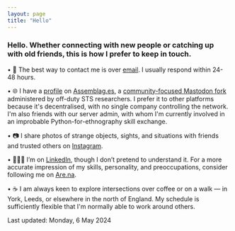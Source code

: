 ```yaml
---  
layout: page
title: "Hello"
---  
```


### Hello. Whether connecting with new people or catching up with old friends, this is how I prefer to keep in touch.

• 📧 The best way to contact me is over [email](mailto:jcalpickard@proton.me). I usually respond within 24-48 hours.

• 🌐 I have a [profile](https://assemblag.es/@jcalpickard) on [Assemblag.es](https://assemblag.es/), a [community-focused Mastodon fork](https://github.com/hometown-fork/hometown/wiki) administered by off-duty STS researchers. I prefer it to other platforms because it's decentralised, with no single company controlling the network. I'm also friends with our server admin, with whom I'm currently involved in an improbable Python-for-ethnography skill exchange.

• 📷 I share photos of strange objects, sights, and situations with friends and trusted others on [Instagram](https://www.instagram.com/jcalpickard/).

• 👨🏻‍💼 I’m on [LinkedIn](https://www.linkedin.com/in/justinpickard/), though I don’t pretend to understand it. For a more accurate impression of my skills, personality, and preoccupations, consider following me on [Are.na](https://www.are.na/justin-pickard/index).

• ☕ I am always keen to explore intersections over coffee or on a walk — in York, Leeds, or elsewhere in the north of England. My schedule is sufficiently flexible that I'm normally able to work around others.

Last updated: Monday, 6 May 2024